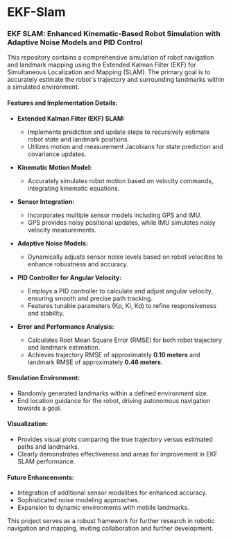 # EKF-Slam
### EKF SLAM: Enhanced Kinematic-Based Robot Simulation with Adaptive Noise Models and PID Control

This repository contains a comprehensive simulation of robot navigation and landmark mapping using the Extended Kalman Filter (EKF) for Simultaneous Localization and Mapping (SLAM). The primary goal is to accurately estimate the robot's trajectory and surrounding landmarks within a simulated environment.

#### Features and Implementation Details:

* **Extended Kalman Filter (EKF) SLAM:**

  * Implements prediction and update steps to recursively estimate robot state and landmark positions.
  * Utilizes motion and measurement Jacobians for state prediction and covariance updates.

* **Kinematic Motion Model:**

  * Accurately simulates robot motion based on velocity commands, integrating kinematic equations.

* **Sensor Integration:**

  * Incorporates multiple sensor models including GPS and IMU.
  * GPS provides noisy positional updates, while IMU simulates noisy velocity measurements.

* **Adaptive Noise Models:**

  * Dynamically adjusts sensor noise levels based on robot velocities to enhance robustness and accuracy.

* **PID Controller for Angular Velocity:**

  * Employs a PID controller to calculate and adjust angular velocity, ensuring smooth and precise path tracking.
  * Features tunable parameters (Kp, Ki, Kd) to refine responsiveness and stability.

* **Error and Performance Analysis:**

  * Calculates Root Mean Square Error (RMSE) for both robot trajectory and landmark estimation.
  * Achieves trajectory RMSE of approximately **0.10 meters** and landmark RMSE of approximately **0.46 meters**.

#### Simulation Environment:

* Randomly generated landmarks within a defined environment size.
* End location guidance for the robot, driving autonomous navigation towards a goal.

#### Visualization:

* Provides visual plots comparing the true trajectory versus estimated paths and landmarks.
* Clearly demonstrates effectiveness and areas for improvement in EKF SLAM performance.

#### Future Enhancements:

* Integration of additional sensor modalities for enhanced accuracy.
* Sophisticated noise modeling approaches.
* Expansion to dynamic environments with mobile landmarks.

This project serves as a robust framework for further research in robotic navigation and mapping, inviting collaboration and further development.
